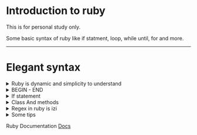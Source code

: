 # Introduction to ruby 

This is for personal study only.  

Some basic syntax of ruby like if statment, loop, while until, for and more.  

---  
# Elegant syntax 

<details>

<summary>Ruby is dynamic and simplicity to understand</summary>

Things like simple queue range built-in function 


`for n in 1..10 do; puts n; end `


Or in a variable.  

`x = 1..10`   


</details>

<details>

<summary>BEGIN - END</summary>

ruby have a structure wich consist in a main block that execute the block first to execute another block, the END block, all of the functions and methods will be executed and load after BEGIN block and the END execute after the body scope.  
something like that pseudocode

<code align="center">
puts "body scope"  

BEGIN {  
    def _main  
        puts "INIT"  
    end  
    puts "loaded"  
}  

END {  
    _main  
    puts "END"  
}  

</code>

the result will be  

<code align="center">
loaded  
body scope  
INIT  
END  
</code>



</details>




<details>
<summary>If statement</summary>

If in ruby is more simple that its looks like  

<br>

<code>if (condition)
   \# do something
   puts "True"
elsif (condition)
   \# do another thing
   puts "elsif triggered"
else
   puts "False"
end</code>

<br>

Ternary statement.  

<br>

`(teste-expression) ? if-true-expression : if-false-expression`

<br>

`x = (a > 2) ? true : false;`

<br><br>

Statements operators.  


<br>

`&& -> and operator`

<br>

`|| -> or operator`

<br>

`^  -> XOR operator`

<br>



</details>


<details>

<summary>Class And methods</summary>

Class with ruby may seem a little difficult but to understood better just compare to java with public and private methods that do different depends of variables and your methods.  
<br>

`@ -> is to private methods and variables`

<br> 

`@@ -> is to public methods and variables`


<br>

---

the init/main method is initialize(something=0) or initialize something=0; end.  
<br><br>

the super built-in function aways will get the method origin and merge with the actual method indepedent of classes.  


</details>

<details>

<summary>Regex in ruby is izi</summary>

There's a lot of way to use regex in ruby and not by a module but a built-in-function call by

`'String' =~ /\regex/`  

some of regex to use with.  

\d - number  
\w - [0-9a-zA-Z_]  
\s - matches white spaces  
\W - anything thats not in \w  
\D - anything thats not a number  
\S - anything thats not a space  

---

Multiple search and concatenations  
<br>

`/\d(a|b|c)/ -> a number + a or b or c`  

<br>

`/[a-w]/`  

<br>

`/\w{1,3}/ -> a string that have between 1 and 3 chars`  

<br>

`/\w{6}/ -> a string with 6 chars`
 
---

</details>


<details>

<summary>Some tips</summary>

ruby has a lot of built-in methods like to\_i.  
`input = gets; puts input.chomp.to_i + " is now a number int";`  
  
chomp is to remove '\n' in the input.  
  
to\_i is to transform in integer.  

</details>


Ruby Documentation [Docs](https://www.ruby-lang.org/pt/documentation/)
